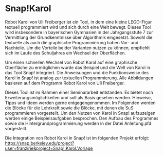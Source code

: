 # Snap!Karol
Robot Karol von Uli Freiberger ist ein Tool, in dem eine kleine LEGO-Figur textuell programmiert wird
und sich durch eine Welt bewegt. Dieses Tool wird insbesondere in bayerischen Gymnasien in
der Jahrgangsstufe 7 zur Vermittlung der Grundkenntnisse über Algorithmik eingesetzt.
Sowohl die textuelle als auch die graphische Programmierung haben Vor- und Nachteile. Um
die Vorteile beider Varianten nutzen zu können, empfiehlt sich im Laufe des Schuljahres ein
Wechsel der Oberflächen.

Um einen schnellen Wechsel von Robot Karol auf eine graphische Oberfläche zu ermöglichen
wurde das Beispiel und die Welt von Karol in das Tool Snap! integriert. Die Anweisungen und
die Funktionsweise des Karol in Snap! ist analog zur textuellen Programmierung. Alle Abbildungen
basieren auf dem Programm Robot Karol von Uli Freiberger.

Dieses Tool ist im Rahmen einer Seminararbeit entstanden. Es bietet noch Erweiterungsmöglichkeiten
und soll als Basis gesehen werden. Hinweise, Tipps und Ideen werden gerne entgegengenommen.
Im Folgenden werden die Blöcke für die Lehrkraft sowie die Blöcke, mit denen die SuS programmieren
vorgestellt. Um den Nutzen von Karol in Snap! aufzuzeigen werden einige Beispielsaufgaben
besprochen. Den Aufbau des Programmes sowie die Hintergrundprogrammierung
werden in der Datei Anleitung.pfd vorgestellt.

Die Integration von Robot Karol in Snap! ist im folgenden Projekt erfolgt: https://snap.berkeley.edu/project?user=franzirie&project=Snap!.Karol.Vorlage
